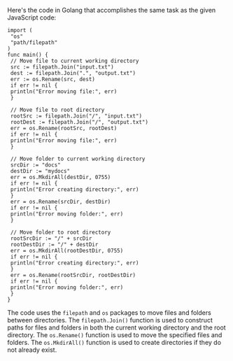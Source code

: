 Here's the code in Golang that accomplishes the same task as the given JavaScript code:
```
import (
 "os"
 "path/filepath"
)
func main() {
 // Move file to current working directory
 src := filepath.Join("input.txt")
 dest := filepath.Join(".", "output.txt")
 err := os.Rename(src, dest)
 if err != nil {
 println("Error moving file:", err)
 }
 
 // Move file to root directory
 rootSrc := filepath.Join("/", "input.txt")
 rootDest := filepath.Join("/", "output.txt")
 err = os.Rename(rootSrc, rootDest)
 if err != nil {
 println("Error moving file:", err)
 }
 
 // Move folder to current working directory
 srcDir := "docs"
 destDir := "mydocs"
 err = os.MkdirAll(destDir, 0755)
 if err != nil {
 println("Error creating directory:", err)
 }
 err = os.Rename(srcDir, destDir)
 if err != nil {
 println("Error moving folder:", err)
 }
 
 // Move folder to root directory
 rootSrcDir := "/" + srcDir
 rootDestDir := "/" + destDir
 err = os.MkdirAll(rootDestDir, 0755)
 if err != nil {
 println("Error creating directory:", err)
 }
 err = os.Rename(rootSrcDir, rootDestDir)
 if err != nil {
 println("Error moving folder:", err)
 }
}
```
The code uses the `filepath` and `os` packages to move files and folders between directories. The `filepath.Join()` function is used to construct paths for files and folders in both the current working directory and the root directory. The `os.Rename()` function is used to move the specified files and folders. The `os.MkdirAll()` function is used to create directories if they do not already exist.

